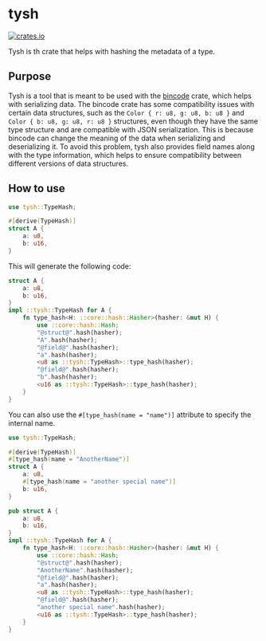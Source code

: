 # tysh

[![crates.io](https://img.shields.io/crates/v/tysh.svg)](https://crates.io/crates/tysh)

Tysh is th crate that helps with hashing the metadata of a type.

## Purpose

Tysh is a tool that is meant to be used with the [bincode](https://github.com/bincode-org/bincode) crate, which helps with serializing data. The bincode crate has some compatibility issues with certain data structures, such as the `Color { r: u8, g: u8, b: u8 }` and `Color { b: u8, g: u8, r: u8 }` structures, even though they have the same type structure and are compatible with JSON serialization. This is because bincode can change the meaning of the data when serializing and deserializing it.
To avoid this problem, tysh also provides field names along with the type information, which helps to ensure compatibility between different versions of data structures.

## How to use

```rust
use tysh::TypeHash;

#[derive(TypeHash)]
struct A {
    a: u8,
    b: u16,
}
```

This will generate the following code:

```rust
struct A {
    a: u8,
    b: u16,
}
impl ::tysh::TypeHash for A {
    fn type_hash<H: ::core::hash::Hasher>(hasher: &mut H) {
        use ::core::hash::Hash;
        "@struct@".hash(hasher);
        "A".hash(hasher);
        "@field@".hash(hasher);
        "a".hash(hasher);
        <u8 as ::tysh::TypeHash>::type_hash(hasher);
        "@field@".hash(hasher);
        "b".hash(hasher);
        <u16 as ::tysh::TypeHash>::type_hash(hasher);
    }
}
```

You can also use the `#[type_hash(name = "name")]` attribute to specify the internal name.

```rust
use tysh::TypeHash;

#[derive(TypeHash)]
#[type_hash(name = "AnotherName")]
struct A {
    a: u8,
    #[type_hash(name = "another special name")]
    b: u16,
}
```

```rust
pub struct A {
    a: u8,
    b: u16,
}
impl ::tysh::TypeHash for A {
    fn type_hash<H: ::core::hash::Hasher>(hasher: &mut H) {
        use ::core::hash::Hash;
        "@struct@".hash(hasher);
        "AnotherName".hash(hasher);
        "@field@".hash(hasher);
        "a".hash(hasher);
        <u8 as ::tysh::TypeHash>::type_hash(hasher);
        "@field@".hash(hasher);
        "another special name".hash(hasher);
        <u16 as ::tysh::TypeHash>::type_hash(hasher);
    }
}
```
